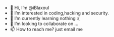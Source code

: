 - 👋 Hi, I’m @iBlaxoul
- 👀 I’m interested in coding,hacking and security.
- 🌱 I’m currently learning nothing :(
- 💞️ I’m looking to collaborate on ...
- 📫 How to reach me? just email me 

<!---
iBlaxoul/iBlaxoul is a ✨ special ✨ repository because its `README.md` (this file) appears on your GitHub profile.
You can click the Preview link to take a look at your changes.
--->
